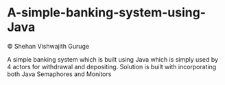 # A-simple-banking-system-using-Java
© Shehan Vishwajith Guruge


A simple banking system which is built using Java which is simply used by 4 actors for withdrawal and depositing. Solution is built with incorporating both Java Semaphores and Monitors 

